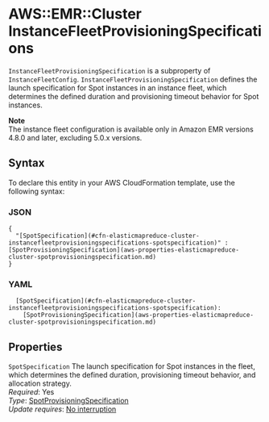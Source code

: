 # AWS::EMR::Cluster InstanceFleetProvisioningSpecifications<a name="aws-properties-elasticmapreduce-cluster-instancefleetprovisioningspecifications"></a>

`InstanceFleetProvisioningSpecification` is a subproperty of `InstanceFleetConfig`\. `InstanceFleetProvisioningSpecification` defines the launch specification for Spot instances in an instance fleet, which determines the defined duration and provisioning timeout behavior for Spot instances\.

**Note**  
The instance fleet configuration is available only in Amazon EMR versions 4\.8\.0 and later, excluding 5\.0\.x versions\.

## Syntax<a name="aws-properties-elasticmapreduce-cluster-instancefleetprovisioningspecifications-syntax"></a>

To declare this entity in your AWS CloudFormation template, use the following syntax:

### JSON<a name="aws-properties-elasticmapreduce-cluster-instancefleetprovisioningspecifications-syntax.json"></a>

```
{
  "[SpotSpecification](#cfn-elasticmapreduce-cluster-instancefleetprovisioningspecifications-spotspecification)" : [SpotProvisioningSpecification](aws-properties-elasticmapreduce-cluster-spotprovisioningspecification.md)
}
```

### YAML<a name="aws-properties-elasticmapreduce-cluster-instancefleetprovisioningspecifications-syntax.yaml"></a>

```
  [SpotSpecification](#cfn-elasticmapreduce-cluster-instancefleetprovisioningspecifications-spotspecification): 
    [SpotProvisioningSpecification](aws-properties-elasticmapreduce-cluster-spotprovisioningspecification.md)
```

## Properties<a name="aws-properties-elasticmapreduce-cluster-instancefleetprovisioningspecifications-properties"></a>

`SpotSpecification`  <a name="cfn-elasticmapreduce-cluster-instancefleetprovisioningspecifications-spotspecification"></a>
The launch specification for Spot instances in the fleet, which determines the defined duration, provisioning timeout behavior, and allocation strategy\.  
*Required*: Yes  
*Type*: [SpotProvisioningSpecification](aws-properties-elasticmapreduce-cluster-spotprovisioningspecification.md)  
*Update requires*: [No interruption](https://docs.aws.amazon.com/AWSCloudFormation/latest/UserGuide/using-cfn-updating-stacks-update-behaviors.html#update-no-interrupt)